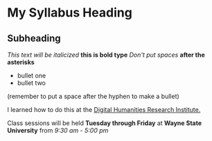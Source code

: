 # My Syllabus Heading
## Subheading
*This text will be italicized* **this is bold type** *Don't put spaces* **after the asterisks**


- bullet one
- bullet two

(remember to put a space after the hyphen to make a bullet)

I learned how to do this at the [Digital Humanities Research Institute.](http://dhinstitutes.org/)

Class sessions will be held **Tuesday through Friday** at **Wayne State University** from *9:30 am - 5:00 pm*

